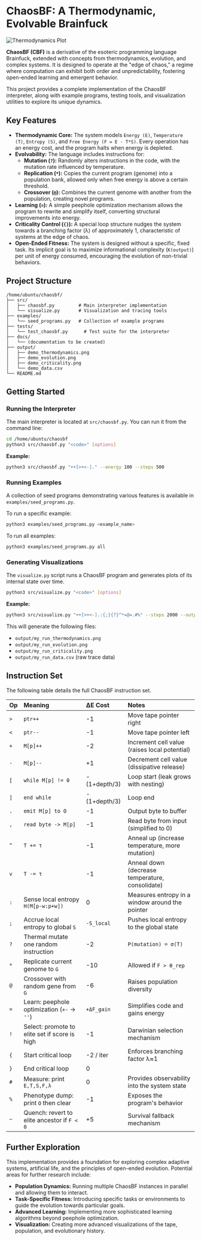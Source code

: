 # ChaosBF: A Thermodynamic, Evolvable Brainfuck

![Thermodynamics Plot](/home/ubuntu/chaosbf/output/demo_thermodynamics.png)

**ChaosBF (CBF)** is a derivative of the esoteric programming language Brainfuck, extended with concepts from thermodynamics, evolution, and complex systems. It is designed to operate at the "edge of chaos," a regime where computation can exhibit both order and unpredictability, fostering open-ended learning and emergent behavior.

This project provides a complete implementation of the ChaosBF interpreter, along with example programs, testing tools, and visualization utilities to explore its unique dynamics.

## Key Features

- **Thermodynamic Core:** The system models `Energy (E)`, `Temperature (T)`, `Entropy (S)`, and `Free Energy (F = E - T*S)`. Every operation has an energy cost, and the program halts when energy is depleted.
- **Evolvability:** The language includes instructions for:
    - **Mutation (`?`):** Randomly alters instructions in the code, with the mutation rate influenced by temperature.
    - **Replication (`*`):** Copies the current program (genome) into a population bank, allowed only when free energy is above a certain threshold.
    - **Crossover (`@`):** Combines the current genome with another from the population, creating novel programs.
- **Learning (`=`):** A simple peephole optimization mechanism allows the program to rewrite and simplify itself, converting structural improvements into energy.
- **Criticality Control (`{}`):** A special loop structure nudges the system towards a branching factor (λ) of approximately 1, characteristic of systems at the edge of chaos.
- **Open-Ended Fitness:** The system is designed without a specific, fixed task. Its implicit goal is to maximize informational complexity (`K(output)`) per unit of energy consumed, encouraging the evolution of non-trivial behaviors.

## Project Structure

```
/home/ubuntu/chaosbf/
├── src/
│   ├── chaosbf.py         # Main interpreter implementation
│   └── visualize.py       # Visualization and tracing tools
├── examples/
│   └── seed_programs.py   # Collection of example programs
├── tests/
│   └── test_chaosbf.py      # Test suite for the interpreter
├── docs/
│   └── (documentation to be created)
├── output/
│   ├── demo_thermodynamics.png
│   ├── demo_evolution.png
│   ├── demo_criticality.png
│   └── demo_data.csv
└── README.md
```

## Getting Started

### Running the Interpreter

The main interpreter is located at `src/chaosbf.py`. You can run it from the command line:

```bash
cd /home/ubuntu/chaosbf
python3 src/chaosbf.py "<code>" [options]
```

**Example:**

```bash
python3 src/chaosbf.py "++[>+<-]." --energy 100 --steps 500
```

### Running Examples

A collection of seed programs demonstrating various features is available in `examples/seed_programs.py`.

To run a specific example:

```bash
python3 examples/seed_programs.py <example_name>
```

To run all examples:

```bash
python3 examples/seed_programs.py all
```

### Generating Visualizations

The `visualize.py` script runs a ChaosBF program and generates plots of its internal state over time.

```bash
python3 src/visualize.py "<code>" [options]
```

**Example:**

```bash
python3 src/visualize.py "++[>+<-].:{;}{?}^*=@=.#%" --steps 2000 --output output/my_run
```

This will generate the following files:
- `output/my_run_thermodynamics.png`
- `output/my_run_evolution.png`
- `output/my_run_criticality.png`
- `output/my_run_data.csv` (raw trace data)

## Instruction Set

The following table details the full ChaosBF instruction set.

| Op  | Meaning                                          | ΔE Cost        | Notes                                          |
|:----|:-------------------------------------------------|:---------------|:-----------------------------------------------|
| `>` | `ptr++`                                          | -1             | Move tape pointer right                        |
| `<` | `ptr--`                                          | -1             | Move tape pointer left                         |
| `+` | `M[p]++`                                         | -2             | Increment cell value (raises local potential)  |
| `-` | `M[p]--`                                         | +1             | Decrement cell value (dissipative release)     |
| `[` | `while M[p] != 0`                                | -(1+depth/3)   | Loop start (leak grows with nesting)           |
| `]` | `end while`                                      | -(1+depth/3)   | Loop end                                       |
| `.` | `emit M[p] to O`                                 | -1             | Output byte to buffer                          |
| `,` | `read byte -> M[p]`                              | -1             | Read byte from input (simplified to 0)         |
| `^` | `T += τ`                                         | -1             | Anneal up (increase temperature, more mutation)|
| `v` | `T -= τ`                                         | -1             | Anneal down (decrease temperature, consolidate)|
| `:` | Sense local entropy `H(M[p-w:p+w])`               | 0              | Measures entropy in a window around the pointer|
| `;` | Accrue local entropy to global `S`               | `-S_local`     | Pushes local entropy to the global state       |
| `?` | Thermal mutate one random instruction            | -2             | `P(mutation) = σ(T)`                           |
| `*` | Replicate current genome to `G`                  | -10            | Allowed if `F > θ_rep`                         |
| `@` | Crossover with random gene from `G`              | -6             | Raises population diversity                    |
| `=` | Learn: peephole optimization (`+-` -> `''`)      | `+ΔF_gain`     | Simplifies code and gains energy               |
| `!` | Select: promote to elite set if score is high    | -1             | Darwinian selection mechanism                  |
| `{` | Start critical loop                              | -2 / iter      | Enforces branching factor λ≈1                  |
| `}` | End critical loop                                | 0              |                                                |
| `#` | Measure: print `E,T,S,F,λ`                       | 0              | Provides observability into the system state   |
| `%` | Phenotype dump: print `O` then clear             | -1             | Exposes the program's behavior                 |
| `~` | Quench: revert to elite ancestor if `F < 0`      | +5             | Survival fallback mechanism                    |

## Further Exploration

This implementation provides a foundation for exploring complex adaptive systems, artificial life, and the principles of open-ended evolution. Potential areas for further research include:

- **Population Dynamics:** Running multiple ChaosBF instances in parallel and allowing them to interact.
- **Task-Specific Fitness:** Introducing specific tasks or environments to guide the evolution towards particular goals.
- **Advanced Learning:** Implementing more sophisticated learning algorithms beyond peephole optimization.
- **Visualization:** Creating more advanced visualizations of the tape, population, and evolutionary history.

